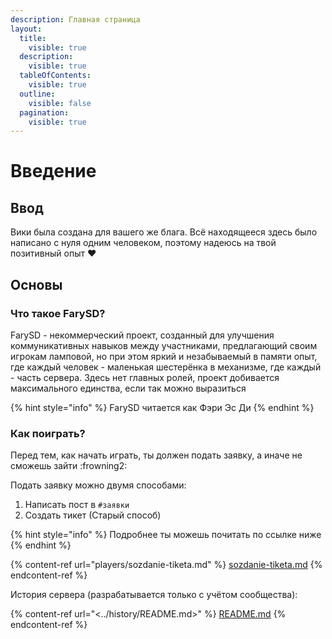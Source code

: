 ```yaml
---
description: Главная страница
layout:
  title:
    visible: true
  description:
    visible: true
  tableOfContents:
    visible: true
  outline:
    visible: false
  pagination:
    visible: true
---
```


# Введение

## Ввод

Вики была создана для вашего же блага. Всё находящееся здесь было написано с нуля одним человеком, поэтому надеюсь на твой позитивный опыт ❤

## Основы

### Что такое FarySD?

FarySD - некоммерческий проект, созданный для улучшения коммуникативных навыков между участниками, предлагающий своим игрокам ламповой, но при этом яркий и незабываемый в памяти опыт, где каждый человек - маленькая шестерёнка в механизме, где каждый - часть сервера. Здесь нет главных ролей, проект добивается максимального единства, если так можно выразиться

{% hint style="info" %}
FarySD читается как Фэри Эс Ди
{% endhint %}

### Как поиграть?

Перед тем, как начать играть, ты должен подать заявку, а иначе не сможешь зайти :frowning2:

Подать заявку можно двумя способами:

1. Написать пост в `#заявки`
2. Создать тикет (Старый способ)

{% hint style="info" %}
Подробнее ты можешь почитать по ссылке ниже
{% endhint %}

{% content-ref url="players/sozdanie-tiketa.md" %}
[sozdanie-tiketa.md](players/sozdanie-tiketa.md)
{% endcontent-ref %}

История сервера (разрабатывается только с учётом сообщества):

{% content-ref url="<../history/README.md>" %}
[README.md](../history/README.md)
{% endcontent-ref %}
